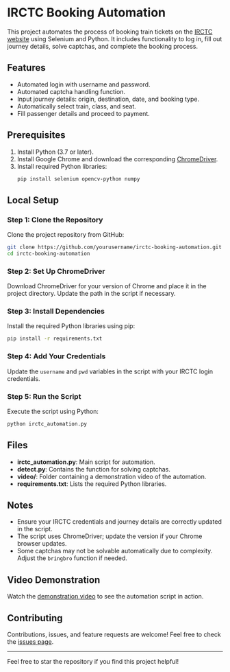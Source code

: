 # IRCTC Booking Automation

This project automates the process of booking train tickets on the [IRCTC website](https://www.irctc.co.in/nget/train-search) using Selenium and Python. It includes functionality to log in, fill out journey details, solve captchas, and complete the booking process.

## Features
- Automated login with username and password.
- Automated captcha handling function.
- Input journey details: origin, destination, date, and booking type.
- Automatically select train, class, and seat.
- Fill passenger details and proceed to payment.

## Prerequisites
1. Install Python (3.7 or later).
2. Install Google Chrome and download the corresponding [ChromeDriver](https://chromedriver.chromium.org/).
3. Install required Python libraries:
   ```bash
   pip install selenium opencv-python numpy
   ```

## Local Setup

### Step 1: Clone the Repository
Clone the project repository from GitHub:

```bash
git clone https://github.com/yourusername/irctc-booking-automation.git
cd irctc-booking-automation
```

### Step 2: Set Up ChromeDriver
Download ChromeDriver for your version of Chrome and place it in the project directory. Update the path in the script if necessary.

### Step 3: Install Dependencies
Install the required Python libraries using pip:

```bash
pip install -r requirements.txt
```

### Step 4: Add Your Credentials
Update the `username` and `pwd` variables in the script with your IRCTC login credentials.

### Step 5: Run the Script
Execute the script using Python:

```bash
python irctc_automation.py
```

## Files
- **irctc_automation.py**: Main script for automation.
- **detect.py**: Contains the function for solving captchas.
- **video/**: Folder containing a demonstration video of the automation.
- **requirements.txt**: Lists the required Python libraries.

## Notes
- Ensure your IRCTC credentials and journey details are correctly updated in the script.
- The script uses ChromeDriver; update the version if your Chrome browser updates.
- Some captchas may not be solvable automatically due to complexity. Adjust the `bringbro` function if needed.

## Video Demonstration
Watch the [demonstration video](./video/demo.mp4) to see the automation script in action.

## Contributing
Contributions, issues, and feature requests are welcome! Feel free to check the [issues page](https://github.com/yourusername/irctc-booking-automation/issues).

---

Feel free to star the repository if you find this project helpful!

